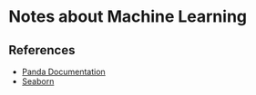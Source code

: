 # Notes about Machine Learning
## References 
- [Panda Documentation](https://pandas.pydata.org/pandas-docs/stable/)
- [Seaborn](https://pandas.pydata.org/pandas-docs/stable/)
